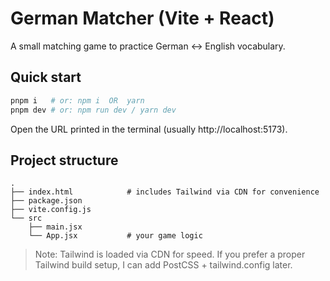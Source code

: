 # German Matcher (Vite + React)

A small matching game to practice German ↔ English vocabulary.

## Quick start

```bash
pnpm i   # or: npm i  OR  yarn
pnpm dev # or: npm run dev / yarn dev
```

Open the URL printed in the terminal (usually http://localhost:5173).

## Project structure

```
.
├── index.html            # includes Tailwind via CDN for convenience
├── package.json
├── vite.config.js
└── src
    ├── main.jsx
    └── App.jsx           # your game logic
```

> Note: Tailwind is loaded via CDN for speed. If you prefer a proper Tailwind build setup, I can add PostCSS + tailwind.config later.
